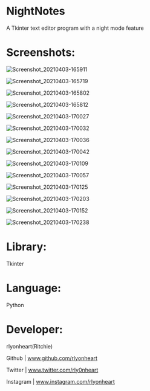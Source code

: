 # NightNotes
A Tkinter text editor program with a night mode feature

# Screenshots:

![Screenshot_20210403-165911](https://user-images.githubusercontent.com/74001397/113765458-9505dd00-971c-11eb-8408-15d6b52e128f.jpg)

![Screenshot_20210403-165719](https://user-images.githubusercontent.com/74001397/113765190-39d3ea80-971c-11eb-9d24-c0d3d6d84dc8.jpg)

![Screenshot_20210403-165802](https://user-images.githubusercontent.com/74001397/113765273-540dc880-971c-11eb-8c89-b9922d9c2c7f.jpg)

![Screenshot_20210403-165812](https://user-images.githubusercontent.com/74001397/113765325-67b92f00-971c-11eb-9d6d-0272da0be1af.jpg)



![Screenshot_20210403-170027](https://user-images.githubusercontent.com/74001397/113765562-b961b980-971c-11eb-99b3-fd7241fe1a73.jpg)

![Screenshot_20210403-170032](https://user-images.githubusercontent.com/74001397/113765891-21180480-971d-11eb-9a90-e63c3aa2e77d.jpg)


![Screenshot_20210403-170036](https://user-images.githubusercontent.com/74001397/113767171-a0f29e80-971e-11eb-92c1-9fc84af5af1c.jpg)


![Screenshot_20210403-170042](https://user-images.githubusercontent.com/74001397/113767216-b36cd800-971e-11eb-87f0-f4afbdc2e29e.jpg)


![Screenshot_20210403-170109](https://user-images.githubusercontent.com/74001397/113767258-c2ec2100-971e-11eb-945b-75e6f069caa8.jpg)


![Screenshot_20210403-170057](https://user-images.githubusercontent.com/74001397/113767320-d39c9700-971e-11eb-847a-68c934462ccd.jpg)


![Screenshot_20210403-170125](https://user-images.githubusercontent.com/74001397/113767374-e44d0d00-971e-11eb-9ac5-b28d8f26e660.jpg)


![Screenshot_20210403-170203](https://user-images.githubusercontent.com/74001397/113767427-f464ec80-971e-11eb-8d56-557e206c1433.png)


![Screenshot_20210403-170152](https://user-images.githubusercontent.com/74001397/113767487-0a72ad00-971f-11eb-9833-56187e8a5d5a.png)


![Screenshot_20210403-170238](https://user-images.githubusercontent.com/74001397/113767558-1eb6aa00-971f-11eb-8706-73b882bd067e.jpg)




# Library:
Tkinter


# Language:
Python


# Developer:

rlyonheart(Ritchie)

Github | www.github.com/rlyonheart

Twitter | www.twitter.com/rly0nheart

Instagram | www.instagram.com/rlyonheart


